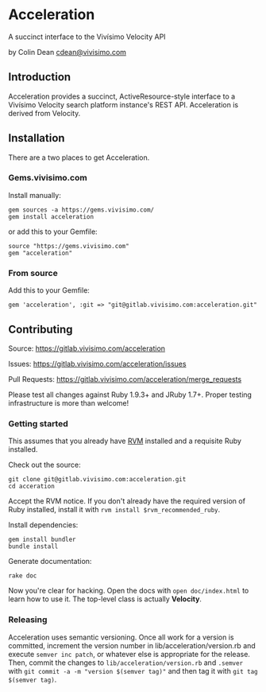 Acceleration
============

A succinct interface to the Vivísimo Velocity API

by Colin Dean <cdean@vivisimo.com>

Introduction
------------

Acceleration provides a succinct, ActiveResource-style interface to a Vivísimo
Velocity search platform instance's REST API. Acceleration is derived from
Velocity.

Installation
------------

There are a two places to get Acceleration.

### Gems.vivisimo.com

Install manually:

    gem sources -a https://gems.vivisimo.com/
    gem install acceleration

or add this to your Gemfile:

    source "https://gems.vivisimo.com"
    gem "acceleration"

### From source

Add this to your Gemfile:

    gem 'acceleration', :git => "git@gitlab.vivisimo.com:acceleration.git"

Contributing
------------
Source: https://gitlab.vivisimo.com/acceleration

Issues: https://gitlab.vivisimo.com/acceleration/issues

Pull Requests: https://gitlab.vivisimo.com/acceleration/merge_requests

Please test all changes against Ruby 1.9.3+ and JRuby 1.7+. Proper testing
infrastructure is more than welcome!

### Getting started

This assumes that you already have [RVM](http://rvm.io) installed and
a requisite Ruby installed.

Check out the source:

    git clone git@gitlab.vivisimo.com:acceleration.git
    cd acceration

Accept the RVM notice. If you don't already have the required version of Ruby
installed, install it with `rvm install $rvm_recommended_ruby`.

Install dependencies:

    gem install bundler
    bundle install

Generate documentation:

    rake doc

Now you're clear for hacking. Open the docs with `open doc/index.html` to learn
how to use it. The top-level class is actually **Velocity**.

### Releasing

Acceleration uses semantic versioning. Once all work for a version is
committed, increment the version number in lib/acceleration/version.rb and
execute `semver inc patch`, or whatever else is appropriate for the release.
Then, commit the changes to `lib/acceleration/version.rb` and `.semver` with
`git commit -a -m "version $(semver tag)"` and then tag it with `git tag
$(semver tag)`.

